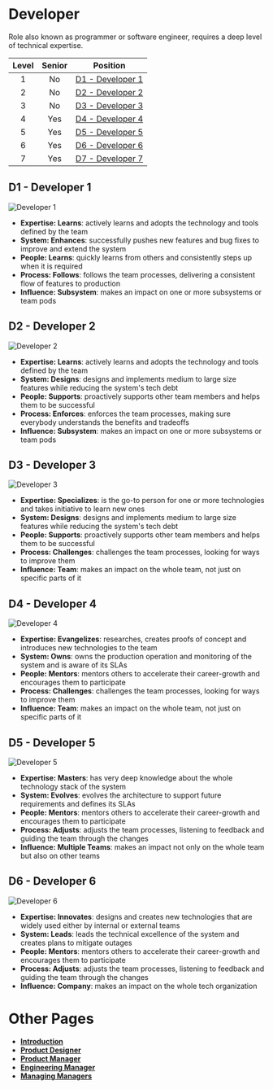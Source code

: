 # Developer

Role also known as programmer or software engineer, requires a deep level of technical expertise.

| Level | Senior |               Position                |
| :---: | :----: | :-----------------------------------: |
|   1   |   No   | [D1 - Developer 1](#d1---developer-1) |
|   2   |   No   | [D2 - Developer 2](#d2---developer-2) |
|   3   |   No   | [D3 - Developer 3](#d3---developer-3) |
|   4   |  Yes   | [D4 - Developer 4](#d4---developer-4) |
|   5   |  Yes   | [D5 - Developer 5](#d5---developer-5) |
|   6   |  Yes   | [D6 - Developer 6](#d6---developer-6) |
|   7   |  Yes   | [D7 - Developer 7](#d7---developer-7) |

## D1 - Developer 1

<picture>
  <!-- <source media="(prefers-color-scheme: dark)" srcset="charts/developer-1-dark.png">
  <source media="(prefers-color-scheme: light)" srcset="charts/developer-1.png"> -->
  <img alt="Developer 1" src="charts/developer-1.png">
</picture>

- **Expertise: Learns**: actively learns and adopts the technology and tools defined by the team
- **System: Enhances**: successfully pushes new features and bug fixes to improve and extend the system
- **People: Learns**: quickly learns from others and consistently steps up when it is required
- **Process: Follows**: follows the team processes, delivering a consistent flow of features to production
- **Influence: Subsystem**: makes an impact on one or more subsystems or team pods

## D2 - Developer 2

<picture>
  <!-- <source media="(prefers-color-scheme: dark)" srcset="charts/developer-2-dark.png">
  <source media="(prefers-color-scheme: light)" srcset="charts/developer-2.png"> -->
  <img alt="Developer 2" src="charts/developer-2.png">
</picture>

- **Expertise: Learns**: actively learns and adopts the technology and tools defined by the team
- **System: Designs**: designs and implements medium to large size features while reducing the system's tech debt
- **People: Supports**: proactively supports other team members and helps them to be successful
- **Process: Enforces**: enforces the team processes, making sure everybody understands the benefits and tradeoffs
- **Influence: Subsystem**: makes an impact on one or more subsystems or team pods

## D3 - Developer 3

<picture>
  <!-- <source media="(prefers-color-scheme: dark)" srcset="charts/developer-3-dark.png">
  <source media="(prefers-color-scheme: light)" srcset="charts/developer-3.png"> -->
  <img alt="Developer 3" src="charts/developer-3.png">
</picture>

- **Expertise: Specializes**: is the go-to person for one or more technologies and takes initiative to learn new ones
- **System: Designs**: designs and implements medium to large size features while reducing the system's tech debt
- **People: Supports**: proactively supports other team members and helps them to be successful
- **Process: Challenges**: challenges the team processes, looking for ways to improve them
- **Influence: Team**: makes an impact on the whole team, not just on specific parts of it

## D4 - Developer 4

<picture>
  <!-- <source media="(prefers-color-scheme: dark)" srcset="charts/developer-4-dark.png">
  <source media="(prefers-color-scheme: light)" srcset="charts/developer-4.png"> -->
  <img alt="Developer 4" src="charts/developer-4.png">
</picture>

- **Expertise: Evangelizes**: researches, creates proofs of concept and introduces new technologies to the team
- **System: Owns**: owns the production operation and monitoring of the system and is aware of its SLAs
- **People: Mentors**: mentors others to accelerate their career-growth and encourages them to participate
- **Process: Challenges**: challenges the team processes, looking for ways to improve them
- **Influence: Team**: makes an impact on the whole team, not just on specific parts of it

## D5 - Developer 5

<picture>
  <!-- <source media="(prefers-color-scheme: dark)" srcset="charts/developer-5-dark.png">
  <source media="(prefers-color-scheme: light)" srcset="charts/developer-5.png"> -->
  <img alt="Developer 5" src="charts/developer-5.png">
</picture>

- **Expertise: Masters**: has very deep knowledge about the whole technology stack of the system
- **System: Evolves**: evolves the architecture to support future requirements and defines its SLAs
- **People: Mentors**: mentors others to accelerate their career-growth and encourages them to participate
- **Process: Adjusts**: adjusts the team processes, listening to feedback and guiding the team through the changes
- **Influence: Multiple Teams**: makes an impact not only on the whole team but also on other teams

## D6 - Developer 6

<picture>
  <!-- <source media="(prefers-color-scheme: dark)" srcset="charts/developer-6-dark.png">
  <source media="(prefers-color-scheme: light)" srcset="charts/developer-6.png"> -->
  <img alt="Developer 6" src="charts/developer-6.png">
</picture>

- **Expertise: Innovates**: designs and creates new technologies that are widely used either by internal or external teams
- **System: Leads**: leads the technical excellence of the system and creates plans to mitigate outages
- **People: Mentors**: mentors others to accelerate their career-growth and encourages them to participate
- **Process: Adjusts**: adjusts the team processes, listening to feedback and guiding the team through the changes
- **Influence: Company**: makes an impact on the whole tech organization

# Other Pages

- [**Introduction**](README.md)
- [**Product Designer**](ProductDesigner.md)
- [**Product Manager**](ProductManager.md)
- [**Engineering Manager**](EngineeringManager.md)
- [**Managing Managers**](Managing-Managers.md)
